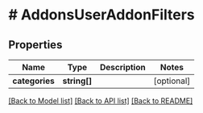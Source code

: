 # # AddonsUserAddonFilters

## Properties

Name | Type | Description | Notes
------------ | ------------- | ------------- | -------------
**categories** | **string[]** |  | [optional]

[[Back to Model list]](../../README.md#models) [[Back to API list]](../../README.md#endpoints) [[Back to README]](../../README.md)
